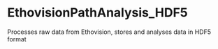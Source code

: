 # EthovisionPathAnalysis_HDF5
Processes raw data from Ethovision, stores and analyses data in HDF5 format
